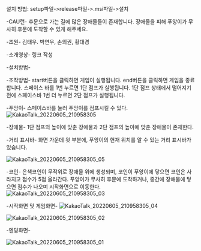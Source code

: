 설치 방법: setup파일->release파일->.msi파일->설치


-CAU런-
후문으로 가는 길에 많은 장애물들이 존재합니다.
장애물을 피해 푸앙이가 무사히 후문에 도착할 수 있게 해주세요.

-조원-
김태우. 박연우, 손의권, 황대경

-소개영상-
링크 작성

-설치방법-

-조작방법-
start버튼을 클릭하면 게임이 실행됩니다.
end버튼을 클릭하면 게임을 종료합니다.
스페이스 바를 1번 누르면 1단 점프가 실행됩니다.
1단 점프 상태에서 떨어지기 전에 스페이스바 1번 더 누르면 2단 점프가 실행됩니다.

-푸앙이-
스페이스바를 눌러 푸앙이를 점프시킬 수 있다.
![KakaoTalk_20220605_210958305](https://user-images.githubusercontent.com/102946154/172056094-b678f8d4-752a-4c37-b3ad-f5f8c81c7803.png)


-장애물-
1단 점프의 높이에 맞춘 장애물과 2단 점프의 높이에 맞춘 장애물이 존재한다.


-거리 표시바-
화면 가운데 윗 부분에, 푸앙이의 현재 위치를 알 수 있는 거리 표시바가 있습니다.

![KakaoTalk_20220605_210958305_05](https://user-images.githubusercontent.com/102946154/172056190-d347d90f-f6f0-4709-aa7b-75706661d9b2.png)


-코인-
은색코인이 무작위로 장애물 위에 생성되며, 코인이 푸앙이에 닿으면 코인은 사라지고 점수가 5점 올라간다. 푸앙이가 무사히 후문에 도착하거나, 중간에 장애물에 닿으면 점수가 나오며 시작화면으로 이동한다.
![KakaoTalk_20220605_210958305_03](https://user-images.githubusercontent.com/102946154/172056164-baf51a56-76b9-43b3-b009-9e3807fe2e36.png)


-시작화면 및 게임화면-
![KakaoTalk_20220605_210958305_04](https://user-images.githubusercontent.com/102946154/172056182-096a394e-ee0e-4ce5-b192-d5d270184fcb.png)

![KakaoTalk_20220605_210958305_02](https://user-images.githubusercontent.com/102946154/172056147-7ea8aa72-20c2-4b50-ba28-a0c19c0fdd65.png)

-엔딩화면-

![KakaoTalk_20220605_210958305_01](https://user-images.githubusercontent.com/102946154/172056131-b3c312c7-8568-41f0-b26d-4c2583dbe9d6.png)
